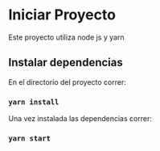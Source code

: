 # Iniciar Proyecto

Este proyecto utiliza node js y yarn

## Instalar dependencias

En el directorio del proyecto correr:

### `yarn install`

Una vez instalada las dependencias correr: 


### `yarn start`
